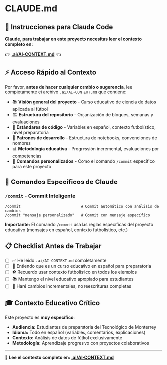# CLAUDE.md

## 🎯 Instrucciones para Claude Code

**Claude, para trabajar en este proyecto necesitas leer el contexto completo en:**

👉 **[.ai/AI-CONTEXT.md](./.ai/AI-CONTEXT.md)** 👈

## ⚡ Acceso Rápido al Contexto

Por favor, **antes de hacer cualquier cambio o sugerencia**, lee completamente el archivo `.ai/AI-CONTEXT.md` que contiene:

- 📚 **Visión general del proyecto** - Curso educativo de ciencia de datos aplicada al fútbol
- 🏗️ **Estructura del repositorio** - Organización de bloques, semanas y evaluaciones
- 📝 **Estándares de código** - Variables en español, contexto futbolístico, nivel preparatoria
- 🎨 **Patrones de desarrollo** - Estructura de notebooks, convenciones de nombres
- 📊 **Metodología educativa** - Progressión incremental, evaluaciones por competencias
- 🔧 **Comandos personalizados** - Como el comando `/commit` específico para este proyecto

## 🚀 Comandos Específicos de Claude

### `/commit` - Commit Inteligente
```
/commit                           # Commit automático con análisis de cambios
/commit "mensaje personalizado"   # Commit con mensaje específico
```

**Importante:** El comando `/commit` usa las reglas específicas del proyecto educativo (mensajes en español, contexto futbolístico, etc.)

## 📋 Checklist Antes de Trabajar

- [ ] ✅ He leído `.ai/AI-CONTEXT.md` completamente
- [ ] 🎯 Entiendo que es un curso educativo en español para preparatoria
- [ ] ⚽ Recuerdo usar contexto futbolístico en todos los ejemplos
- [ ] 📚 Mantengo el nivel educativo apropiado para estudiantes
- [ ] 🔄 Haré cambios incrementales, no reescrituras completas

## 🎓 Contexto Educativo Crítico

Este proyecto es **muy específico**:
- **Audiencia:** Estudiantes de preparatoria del Tecnológico de Monterrey
- **Idioma:** Todo en español (variables, comentarios, explicaciones)
- **Contexto:** Análisis de datos de fútbol exclusivamente
- **Metodología:** Aprendizaje progresivo con proyectos colaborativos

---

**📖 Lee el contexto completo en: [.ai/AI-CONTEXT.md](./.ai/AI-CONTEXT.md)**